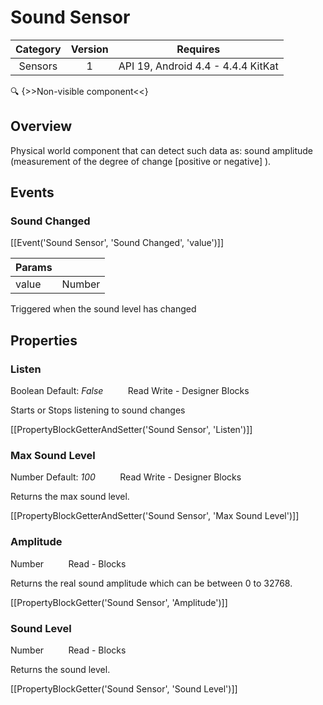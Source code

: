 # Sound Sensor

| Category | Version | Requires |
|:--------:|:-------:|:--------:|
|Sensors|1|API 19, Android 4.4 - 4.4.4 KitKat|

:mag: {>>Non-visible component<<}

## Overview

Physical world component that can detect such data as: sound amplitude (measurement of the degree of change [positive or negative] ).

## Events

### Sound Changed

[[Event('Sound Sensor', 'Sound Changed', 'value')]]

| Params | []() |
|--------|------|
|value|Number|


Triggered when the sound level has changed

## Properties

### Listen

<span class="chip chip-boolean">Boolean</span> <span class="chip chip-boolean">Default: <i>False</i></span>&nbsp;&nbsp;&nbsp;&nbsp;&nbsp;&nbsp;&nbsp;&nbsp;&nbsp;&nbsp;<span class="chip chip-rw">Read</span> <span class="chip chip-rw">Write</span> - <span class="chip chip-bd">Designer</span> <span class="chip chip-bd">Blocks</span> 

Starts or Stops listening to sound changes

[[PropertyBlockGetterAndSetter('Sound Sensor', 'Listen')]]

### Max Sound Level

<span class="chip chip-number">Number</span> <span class="chip chip-number">Default: <i>100</i></span>&nbsp;&nbsp;&nbsp;&nbsp;&nbsp;&nbsp;&nbsp;&nbsp;&nbsp;&nbsp;<span class="chip chip-rw">Read</span> <span class="chip chip-rw">Write</span> - <span class="chip chip-bd">Designer</span> <span class="chip chip-bd">Blocks</span> 

Returns the max sound level.

[[PropertyBlockGetterAndSetter('Sound Sensor', 'Max Sound Level')]]

### Amplitude

<span class="chip chip-number">Number</span>&nbsp;&nbsp;&nbsp;&nbsp;&nbsp;&nbsp;&nbsp;&nbsp;&nbsp;&nbsp;<span class="chip chip-rw">Read</span> - <span class="chip chip-bd">Blocks</span> 

Returns the real sound amplitude which can be between 0 to 32768.

[[PropertyBlockGetter('Sound Sensor', 'Amplitude')]]

### Sound Level

<span class="chip chip-number">Number</span>&nbsp;&nbsp;&nbsp;&nbsp;&nbsp;&nbsp;&nbsp;&nbsp;&nbsp;&nbsp;<span class="chip chip-rw">Read</span> - <span class="chip chip-bd">Blocks</span> 

Returns the sound level.

[[PropertyBlockGetter('Sound Sensor', 'Sound Level')]]